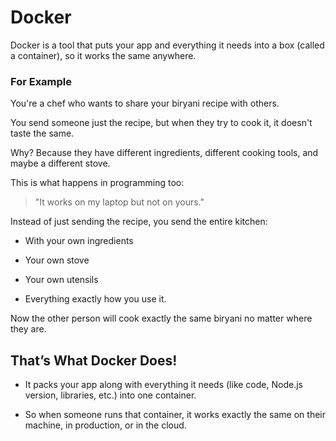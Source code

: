 # Docker

Docker is a tool that puts your app and everything it needs into a box (called a container), so it works the same anywhere.

### For Example

You're a chef who wants to share your biryani recipe with others.

You send someone just the recipe, but when they try to cook it, it doesn't taste the same.

Why? Because they have different ingredients, different cooking tools, and maybe a different stove.

This is what happens in programming too:

> "It works on my laptop but not on yours."

Instead of just sending the recipe, you send the entire kitchen:

- With your own ingredients 

- Your own stove 

- Your own utensils 

- Everything exactly how you use it.

Now the other person will cook exactly the same biryani no matter where they are.
## That’s What Docker Does!
- It packs your app along with everything it needs (like code, Node.js version, libraries, etc.) into one container.

- So when someone runs that container, it works exactly the same on their machine, in production, or in the cloud.